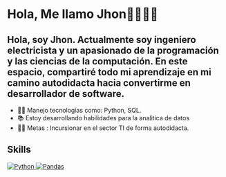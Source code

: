 # Hola, Me llamo Jhon🤘👨🏾‍💻

## Hola, soy Jhon. Actualmente soy ingeniero electricista y un apasionado de la programación y las ciencias de la computación. En este espacio, compartiré todo mi aprendizaje en mi camino autodidacta hacia convertirme en desarrollador de software.

- 👨‍💻 Manejo tecnologías como: Python, SQL.
- 📚 Estoy desarrollando habilidades para la analitica de datos
- 💪🏼 Metas : Incursionar en el sector TI de forma autodidacta.



<h2> Skills </h2>
   <a href="https://www.python.org" target="_blank">
    <img alt="Python" src="https://img.shields.io/badge/Python-3776AB?style=for-the-badge&logo=python&logoColor=white">
  </a>
  
   <a href="https://pandas.pydata.org/" target="_blank">
    <img alt="Pandas" src="https://img.shields.io/badge/Pandas-2C2D72?style=for-the-badge&logo=pandas&logoColor=white">
   </a> 
   
<!--
**JhonMarin12/JhonMarin12** is a ✨ _special_ ✨ repository because its `README.md` (this file) appears on your GitHub profile.

Here are some ideas to get you started:

- 🔭 I’m currently working on ...
- 🌱 I’m currently learning ...
- 👯 I’m looking to collaborate on ...
- 🤔 I’m looking for help with ...
- 💬 Ask me about ...
- 📫 How to reach me: ...
- 😄 Pronouns: ...
- ⚡ Fun fact: ...
-->
